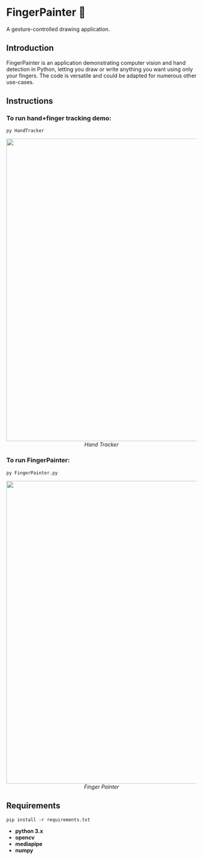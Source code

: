 # FingerPainter 🎨
A gesture-controlled drawing application.

## Introduction
FingerPainter is an application demonstrating computer vision and hand detection in Python, letting you draw or write anything you want using only your fingers. The code is versatile and could be adapted for numerous other use-cases. 

## Instructions

### To run hand+finger tracking demo:
```
py HandTracker
```

<p align="center">
  <img src="/resources/gifs/hand-tracker-demo.gif" width=800><br/>
  <i>Hand Tracker</i>
</p>

### To run FingerPainter:
```
py FingerPainter.py
```

<p align="center">
  <img src="/resources/gifs/finger-painter-demo.gif" width=800><br/>
  <i>Finger Painter</i>
</p>


## Requirements

```
pip install -r requirements.txt
```
* **python 3.x**
* **opencv**
* **mediapipe**
* **numpy**

